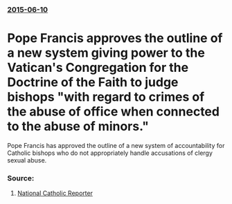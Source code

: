 ### [2015-06-10](/news/2015/06/10/index.md)

# Pope Francis approves the outline of a new system giving power to the Vatican's Congregation for the Doctrine of the Faith to judge bishops "with regard to crimes of the abuse of office when connected to the abuse of minors." 

Pope Francis has approved the outline of a new system of accountability for Catholic bishops who do not appropriately handle accusations of clergy sexual abuse.


### Source:

1. [National Catholic Reporter](http://ncronline.org/news/vatican/francis-approves-process-accountability-bishops-sexual-abuse)
